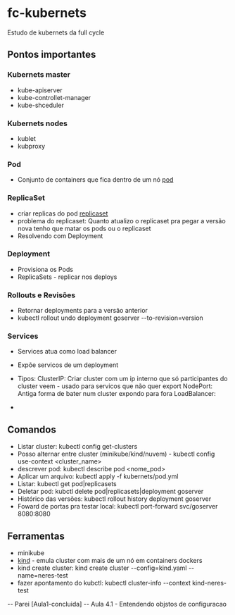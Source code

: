 # fc-kubernets
Estudo de kubernets da full cycle

## Pontos importantes

### Kubernets master
* kube-apiserver
* kube-controllet-manager
* kube-shceduler

### Kubernets nodes
* kublet
* kubproxy
### Pod
* Conjunto de containers que fica dentro de um nó [pod](./kubernets/pod.yaml)
### ReplicaSet
* criar replicas do pod [replicaset](./kubernets/replicaset.yml)
* problema do replicaset: Quanto atualizo o replicaset pra pegar a versão nova tenho que matar os pods ou o replicaset 
* Resolvendo com Deployment 
### Deployment
* Provisiona os Pods
* ReplicaSets - replicar nos deploys
### Rollouts e Revisões
* Retornar deployments para a versão anterior
* kubectl rollout undo deployment goserver --to-revision=version
### Services
- Services atua como load balancer
- Expõe servicos de um deployment
- Tipos:
    ClusterIP: Criar cluster com um ip interno que só participantes do cluster veem - usado para servicos que não quer export
    NodePort: Antiga forma de bater num cluster expondo para fora
    LoadBalancer:

- 



## Comandos
- Listar cluster: kubectl config get-clusters
- Posso alternar entre cluster (minikube/kind/nuvem) - kubectl config use-context <cluster_name>
- descrever pod: kubectl describe pod <nome_pod>
- Aplicar um arquivo: kubectl apply -f kubernets/pod.yml
- Listar: kubectl get pod|replicasets
- Deletar pod: kubctl delete pod|replicasets|deployment goserver
- Histórico das versões: kubectl rollout history deployment goserver
- Foward de portas pra testar local: kubectl port-forward svc/goserver 8080:8080

## Ferramentas 
- minikube
- [kind](https://kind.sigs.k8s.io/docs/user/quick-start) - emula cluster com mais de um nó em containers dockers
- kind create cluster:  kind create cluster --config=kind.yaml --name=neres-test
- fazer apontamento do kubctl: kubectl cluster-info --context kind-neres-test

-- Parei [Aula1-concluida]
-- Aula 4.1 - Entendendo objstos de configuracao